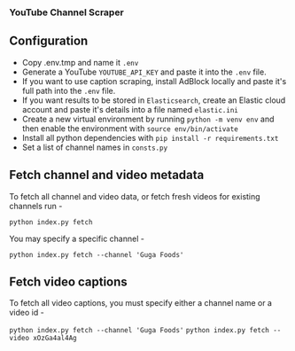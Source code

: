 ### YouTube Channel Scraper


## Configuration

* Copy .env.tmp and name it `.env`
* Generate a YouTube `YOUTUBE_API_KEY` and paste it into the `.env` file.
* If you want to use caption scraping, install AdBlock locally and paste it's full path into the `.env` file.
* If you want results to be stored in `Elasticsearch`, create an Elastic cloud account and paste it's details into a file named `elastic.ini`
* Create a new virtual environment by running `python -m venv env` and then enable the environment with `source env/bin/activate`
* Install all python dependencies with `pip install -r requirements.txt` 
* Set a list of channel names in `consts.py`

## Fetch channel and video metadata 

To fetch all channel and video data, or fetch fresh videos for existing channels run - 

`python index.py fetch`

You may specify a specific channel - 

`python index.py fetch --channel 'Guga Foods'`

## Fetch video captions

To fetch all video captions, you must specify either a channel name or a video id - 

`python index.py fetch --channel 'Guga Foods'`
`python index.py fetch --video xOzGa4al4Ag`
